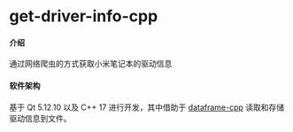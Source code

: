 # get-driver-info-cpp

#### 介绍
通过网络爬虫的方式获取小米笔记本的驱动信息

#### 软件架构
基于 Qt 5.12.10 以及 C++ 17 进行开发，其中借助于 [dataframe-cpp](https://gitee.com/flamealpha/dataframe-cpp)  读取和存储驱动信息到文件。 

